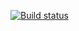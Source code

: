 [![Build status](https://ci.appveyor.com/api/projects/status/exkc71m5ak7f8v3l?svg=true)](https://ci.appveyor.com/project/777Pin777/pageobject)